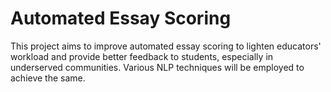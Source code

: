 # Automated Essay Scoring

This project aims to improve automated essay scoring to lighten educators' workload and provide better feedback to students, especially in underserved communities. Various NLP techniques will be employed to achieve the same.
